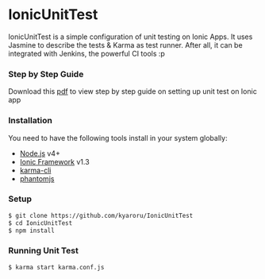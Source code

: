 # IonicUnitTest
IonicUnitTest is a simple configuration of unit testing on Ionic Apps. It uses Jasmine to describe the tests & Karma as test runner. After all, it can be integrated with Jenkins, the powerful CI tools :p

### Step by Step Guide
Download this [pdf](https://drive.google.com/file/d/0B8sE3YaR1p8DeVZlYkYxU0VGR1U/view?usp=sharing) to view step by step guide on setting up unit test on Ionic app

### Installation

You need to have the following tools install in your system globally:
- [Node.js](https://nodejs.org/) v4+
- [Ionic Framework](http://ionic.io/) v1.3
- [karma-cli](https://github.com/karma-runner/karma-cli)
- [phantomjs](http://phantomjs.org/)

### Setup
```sh
$ git clone https://github.com/kyaroru/IonicUnitTest
$ cd IonicUnitTest
$ npm install
```

### Running Unit Test
```sh
$ karma start karma.conf.js
```




